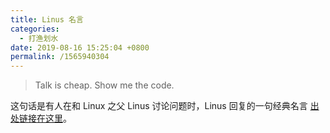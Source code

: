 ```yaml
---
title: Linus 名言
categories:
  - 打渔划水
date: 2019-08-16 15:25:04 +0800
permalink: /1565940304
---
```


> Talk is cheap. Show me the code.

这句话是有人在和 Linux 之父 Linus 讨论问题时，Linus 回复的一句经典名言 [出处链接在这里](https://lkml.org/lkml/2000/8/25/132)。
